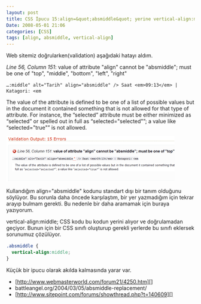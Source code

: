 ```yaml
---
layout: post
title: CSS İpucu 15:align=&quot;absmiddle&quot; yerine vertical-align:middle kullanmak
Date: 2008-05-01 21:06
categories: [CSS]
tags: [align, absmiddle, vertical-align]
---
```


Web sitemiz doğrularken(validation) aşağıdaki hatayı aldım.

*Line 56, Column 151*: value of attribute "align" cannot be
"absmiddle"; must be one of "top", "middle", "bottom", "left",
"right"

    …:middle" alt="Tarih" align="absmiddle" /> Saat <em>09:13</em> | Katagori: <em

The value of the attribute is defined to be one of a list of possible
values but in the document it contained something that is not allowed
for that type of attribute. For instance, the “selected” attribute must
be either minimized as “selected” or spelled out in full as
“selected="selected"”; a value like “selected="true"” is not allowed.

![CSS İpucu 15:align=][]

Kullandığım align="absmiddle" kodunu standart dışı bir tanım olduğunu
söylüyor. Bu sorunla daha öncede karşılaştım, bir yer yazmadığım için
tekrar arayıp bulmam gerekti. Bu nedenle bir daha aramamak için buraya
yazıyorum.

vertical-align:middle; CSS kodu bu kodun yerini alıyor ve doğrulamadan
geçiyor. Bunun için bir CSS sınıfı oluşturup gerekli yerlerde bu sınıfı
eklersek sorunumuz çözülüyor.

```css
.absmiddle {
  vertical-align:middle;
}
```

Küçük bir ipucu olarak akılda kalmasında yarar var.

-   [http://www.webmasterworld.com/forum21/4250.htm][]
-   battleangel.org/2004/03/05/absmiddle-replacement/
-   [http://www.sitepoint.com/forums/showthread.php?t=140609][]

  [CSS İpucu 15:align=]: /images/validation_absmiddle.gif
  [http://www.webmasterworld.com/forum21/4250.htm]: http://www.webmasterworld.com/forum21/4250.htm
  [http://www.sitepoint.com/forums/showthread.php?t=140609]: http://www.sitepoint.com/forums/showthread.php?t=140609
